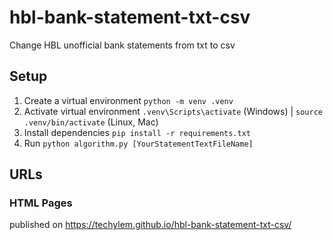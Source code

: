 # hbl-bank-statement-txt-csv
Change HBL unofficial bank statements from txt to csv

## Setup

1. Create a virtual environment  `python -m venv .venv`
2. Activate virtual environment `.venv\Scripts\activate` (Windows) | `source .venv/bin/activate` (Linux, Mac)
3. Install dependencies `pip install -r requirements.txt`
3. Run `python algorithm.py [YourStatementTextFileName]` 

## URLs

### HTML Pages
published on https://techylem.github.io/hbl-bank-statement-txt-csv/ 
